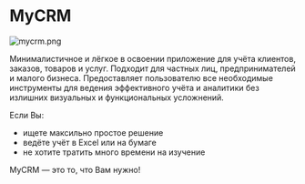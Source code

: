 # MyCRM
![mycrm.png](https://i.postimg.cc/cH52ZRC0/mycrm.png)

Минималистичное и лёгкое в освоении приложение для учёта клиентов, заказов, товаров и услуг. Подходит для частных лиц, предпринимателей и малого бизнеса. Предоставляет пользователю все необходимые инструменты для ведения эффективного учёта и аналитики без излишних визуальных и функциональных усложнений.

Если Вы:
- ищете максильно простое решение
- ведёте учёт в Excel или на бумаге
- не хотите тратить много времени на изучение


MyCRM — это то, что Вам нужно!
